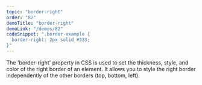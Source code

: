 ```yaml
---
topic: "border-right"
order: "82"
demoTitle: "border-right"
demoLink: "/demos/82"
codeSnippet: ".border-example {
  border-right: 2px solid #333;
}"
---
```


The 'border-right' property in CSS is used to set the thickness, style, and color of the right border of an element. It allows you to style the right border independently of the other borders (top, bottom, left).
<br />
